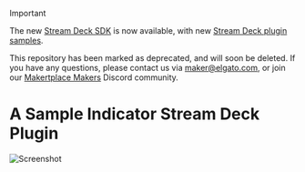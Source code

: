 > [!IMPORTANT]  
> The new [Stream Deck SDK](https://github.com/elgatosf/streamdeck) is now available, with new [Stream Deck plugin samples](https://github.com/elgatosf/streamdeck-plugin-samples).
>
> This repository has been marked as deprecated, and will soon be deleted. If you have any questions, please contact us via [maker@elgato.com](maker@elgato.com), or join our [Makertplace Makers](https://discord.gg/GehBUcu627) Discord community.

# A Sample Indicator Stream Deck Plugin

![Screenshot](screenshot.png)
